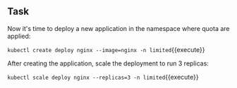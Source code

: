 ## Task
Now it's time to deploy a new application in the namespace where quota are applied: 

`kubectl create deploy nginx --image=nginx -n limited`{{execute}}

After creating the application, scale the deployment to run 3 replicas:

`kubectl scale deploy nginx --replicas=3 -n limited`{{execute}}
